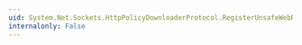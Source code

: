 ```yaml
---
uid: System.Net.Sockets.HttpPolicyDownloaderProtocol.RegisterUnsafeWebRequestCreator(System.Net.IUnsafeWebRequestCreate)
internalonly: False
---
```


